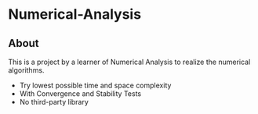 # Numerical-Analysis
## About
This is a project by a learner of Numerical Analysis to realize the numerical algorithms.
- Try lowest possible time and space complexity
- With Convergence and Stability Tests
- No third-party library
